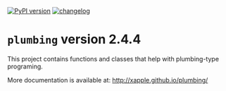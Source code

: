 [![PyPI version](https://badge.fury.io/py/plumbing.svg)](https://badge.fury.io/py/plumbing)
[![changelog](http://allmychanges.com/p/python/plumbing/badge/)](http://allmychanges.com/p/python/plumbing/?utm_source=badge)

# `plumbing` version 2.4.4

This project contains functions and classes that help with plumbing-type programing.

More documentation is available at:
http://xapple.github.io/plumbing/